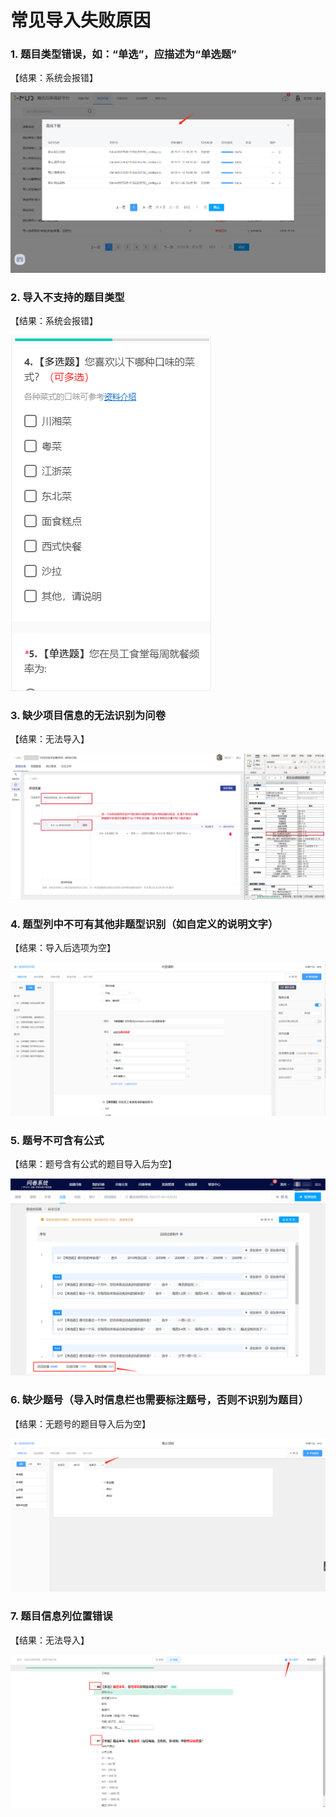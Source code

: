 # 常见导入失败原因

### 1. 题目类型错误，如：“单选”，应描述为“单选题”

【结果：系统会报错】

![&#x9898;&#x76EE;&#x7C7B;&#x578B;&#x9519;&#x8BEF;](../../../.gitbook/assets/image%20%2881%29.png)

### 2. 导入不支持的题目类型

【结果：系统会报错】

![&#x4E0D;&#x652F;&#x6301;&#x9898;&#x578B;](../../../.gitbook/assets/image%20%28397%29.png)

### 3. 缺少项目信息的无法识别为问卷

【结果：无法导入】

![&#x7F3A;&#x5C11;&#x9879;&#x76EE;&#x4FE1;&#x606F;](../../../.gitbook/assets/image%20%28418%29.png)

### 4. 题型列中不可有其他非题型识别（如自定义的说明文字）

【结果：导入后选项为空】

![&#x9898;&#x578B;&#x5217;&#x4E2D;&#x542B;&#x6709;&#x81EA;&#x5B9A;&#x4E49;&#x8BF4;&#x660E;&#x6587;&#x5B57;](../../../.gitbook/assets/image%20%28152%29.png)

### 5. 题号不可含有公式

【结果：题号含有公式的题目导入后为空】

![&#x9898;&#x53F7;&#x542B;&#x6709;&#x516C;&#x5F0F;](../../../.gitbook/assets/image%20%28422%29.png)

### 6. 缺少题号（导入时信息栏也需要标注题号，否则不识别为题目）

【结果：无题号的题目导入后为空】

![&#x7F3A;&#x5C11;&#x9898;&#x53F7;](../../../.gitbook/assets/image%20%28313%29.png)

### 7. 题目信息列位置错误

【结果：无法导入】

![&#x9898;&#x76EE;&#x8BBE;&#x5217;&#x5E94;&#x5728;&#x95EE;&#x5377;&#x5185;&#x5BB9;&#x5217;&#x524D;](../../../.gitbook/assets/image%20%28446%29.png)



